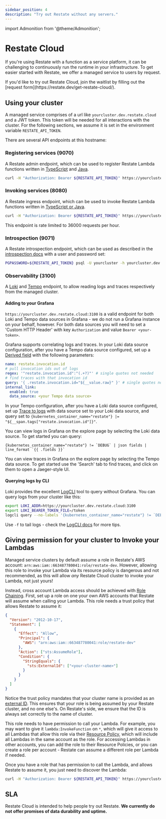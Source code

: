 ```yaml
---
sidebar_position: 4
description: "Try out Restate without any servers."
---
```


import Admonition from '@theme/Admonition';

# Restate Cloud

If you're using Restate with a function as a service platform, it can be challenging to continuously run the runtime in your infrastructure.
To get easier started with Restate, we offer a managed service to users by request.

<Admonition type="info" title="Join the waitlist">
If you'd like to try out Restate Cloud, join the waitlist by filling out the [request form](https://restate.dev/get-restate-cloud/).
</Admonition>

## Using your cluster

A managed service comprises of a url like `yourcluster.dev.restate.cloud` and a JWT token.
This token will be needed for all interactions with the cluster.
For the following sections, we assume it is set in the environment variable `RESTATE_API_TOKEN`.

There are several API endpoints at this hostname:

### Registering services (9070)

A Restate admin endpoint, which can be used to register Restate Lambda functions written in
[TypeScript](/deploy/lambda/lambda-typescript#discovery-of-services) and [Java](/deploy/lambda/lambda-java#discovery-of-services).

```bash
curl -H "Authorization: Bearer ${RESTATE_API_TOKEN}" https://yourcluster.dev.restate.cloud:9070/deployments -H 'content-type: application/json' -d '{"uri": "https://<LAMBDA_FUNCTION_ENDPOINT>/default/my-greeter", "additional_headers": {"x-api-key": "<LAMBDA_API_KEY>"} }'
```

### Invoking services (8080)

A Restate ingress endpoint, which can be used to invoke Restate Lambda functions written in
[TypeScript or Java](/deploy/lambda/lambda-typescript#send-requests).

```bash
curl -H "Authorization: Bearer ${RESTATE_API_TOKEN}" https://yourcluster.dev.restate.cloud:8080/MyGreeter/multiWord -H 'content-type: application/json' -d '{"name": "Pete"}'
```

This endpoint is rate limited to 36000 requests per hour.

### Introspection (9071)

A Restate introspection endpoint, which can be used as described in the
[introspection docs](/operate/introspection) with a user and password set:

```bash
PGPASSWORD=${RESTATE_API_TOKEN} psql -U yourcluster -h yourcluster.dev.restate.cloud -p 9071
```

### Observability (3100)

A [Loki](https://grafana.com/oss/loki/) and [Tempo](https://grafana.com/oss/tempo/) endpoint,
to allow reading logs and traces respectively from the managed cluster.

#### Adding to your Grafana

`https://yourcluster.dev.restate.cloud:3100` is a valid endpoint for both Loki
and Tempo data sources in Grafana - we do not run a Grafana instance on your behalf, however.
For both data sources you will need to set a 'Custom HTTP Header' with key `Authorization` and value `Bearer <your-token>`.

Grafana supports correlating logs and traces. In your Loki data source configuration, after you have a Tempo data source configured,
set up a [Derived field](https://grafana.com/docs/grafana/latest/datasources/loki/configure-loki-data-source/#derived-fields)
with the following parameters:

```yaml
name: restate.invocation.id
# pull invocation ids out of logs
regex: '"restate.invocation.id":"(.+?)"' # single quotes not needed
# find traces with that invocation id
query: '{ .restate.invocation.id="${__value.raw}" }' # single quotes not needed
internal_link:
  enabled: true
  data_source: <your Tempo data source>
```

In your Tempo configuration, after you have a Loki data source configured, set up
[Trace to logs](https://grafana.com/docs/grafana/latest/datasources/tempo/#trace-to-logs) with data source set to your Loki data source,
and query set to `{kubernetes_container_name="restate"} |= "${__span.tags["restate.invocation.id"]}"`.

You can view logs in Grafana on the explore page by selecting the Loki data source. To get started you can query:

```logql
{kubernetes_container_name="restate"} != `DEBUG` | json fields | line_format `{{ .fields }}`
```

You can view traces in Grafana on the explore page by selecting the Tempo data source. To get started use the 'Search'
tab to find traces, and click on them to open a Jaeger-style UI.

#### Querying logs by CLI

Loki provides the excellent [LogCLI](https://grafana.com/docs/loki/latest/tools/logcli/) tool to query without Grafana.
You can query logs from your cluster like this:

```bash
export LOKI_ADDR=https://yourcluster.dev.restate.cloud:3100
export LOKI_BEARER_TOKEN_FILE=/token
logcli query --no-labels '{kubernetes_container_name="restate"} != `DEBUG` | json fields | line_format `{{.fields}}`'
```

Use `-f` to tail logs - check the [LogCLI docs](https://grafana.com/docs/loki/latest/tools/logcli/#logcli-query-command-reference)
for more tips.

## Giving permission for your cluster to Invoke your Lambdas

Managed service clusters by default assume a role in Restate's AWS account: `arn:aws:iam::663487780041:role/restate-dev`.
However, allowing this role to invoke your Lambda via its resource policy is dangerous and not recommended, as this will
allow _any_ Restate Cloud cluster to invoke your Lambda, not just yours!

Instead, cross account Lambda access should be achieved with [Role Chaining](https://docs.aws.amazon.com/IAM/latest/UserGuide/id_roles_terms-and-concepts.html).
First, set up a role on one your own AWS accounts that Restate will assume when calling your Lambda. This role needs
a trust policy that allows Restate to assume it:

```json
{
  "Version": "2012-10-17",
  "Statement": [
    {
      "Effect": "Allow",
      "Principal": {
        "AWS": "arn:aws:iam::663487780041:role/restate-dev"
      },
      "Action": ["sts:AssumeRole"],
      "Condition": {
        "StringEquals": {
          "sts:ExternalId": ["<your-cluster-name>"]
        }
      }
    }
  ]
}
```

Notice the trust policy mandates that your cluster name is provided as an
[external ID](https://docs.aws.amazon.com/IAM/latest/UserGuide/id_roles_create_for-user_externalid.html). This ensures
that your role is being assumed by your Restate cluster, and no one else's. On Restate's side, we ensure that the ID is
always set correctly to the name of cluster.

This role needs to have permission to call your Lambda. For example, you may want to give it `lambda:InvokeFunction` on `*`,
which will give it access to all Lambdas that allow this role via their
[Resource Policy](https://docs.aws.amazon.com/lambda/latest/dg/access-control-resource-based.html), which will include
all Lambdas in the same account as the role. For accessing Lambdas in other accounts, you can add the role to their
Resource Policies, or you can create a role per account - Restate can assume a different role per Lambda if needed.

Once you have a role that has permission to call the Lambda, and allows Restate to assume it, you just need to discover
the Lambda:

```bash
curl -H "Authorization: Bearer ${RESTATE_API_TOKEN}" https://yourcluster.dev.restate.cloud:9070/deployments -H 'content-type: application/json' -d '{"arn": "<LAMBDA_FUNCTION_ARN>", "assume_role_arn": "<ROLE_ARN>" }'
```

## SLA

Restate Cloud is intended to help people try out Restate.
**We currently do not offer promises of data durability and uptime.**
